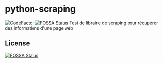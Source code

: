 # python-scraping
[![CodeFactor](https://www.codefactor.io/repository/github/jebay/python-scraping/badge)](https://www.codefactor.io/repository/github/jebay/python-scraping)
[![FOSSA Status](https://app.fossa.io/api/projects/git%2Bgithub.com%2FJebay%2Fpython-scraping.svg?type=shield)](https://app.fossa.io/projects/git%2Bgithub.com%2FJebay%2Fpython-scraping?ref=badge_shield)
Test de librairie de scraping pour récupérer des informations d'une page web


## License
[![FOSSA Status](https://app.fossa.io/api/projects/git%2Bgithub.com%2FJebay%2Fpython-scraping.svg?type=large)](https://app.fossa.io/projects/git%2Bgithub.com%2FJebay%2Fpython-scraping?ref=badge_large)